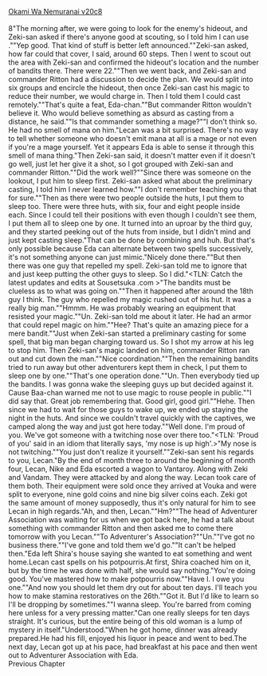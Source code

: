 [Okami Wa Nemuranai v20c8](https://www.sousetsuka.com/2020/05/okami-wa-nemuranai-208.html)
<br/><br/>
8"The morning after, we were going to look for the enemy's hideout, and Zeki-san asked if there's anyone good at scouting, so I told him I can use <Detection>.""Yep good. That kind of stuff is better left announced.""Zeki-san asked, how far could that cover, I said, around 60 steps. Then I went to scout out the area with Zeki-san and confirmed the hideout's location and the number of bandits there. There were 22.""Then we went back, and Zeki-san and commander Ritton had a discussion to decide the plan. We would split into six groups and encircle the hideout, then once Zeki-san cast his magic to reduce their number, we would charge in. Then I told them I could cast <Sleep> remotely.""That's quite a feat, Eda-chan.""But commander Ritton wouldn't believe it. Who would believe something as absurd as casting <Spell> from a distance, he said.""Is that commander something a mage?""I don't think so. He had no smell of mana on him."Lecan was a bit surprised. There's no way to tell whether someone who doesn't emit mana at all is a mage or not even if you're a mage yourself. Yet it appears Eda is able to sense it through this smell of mana thing."Then Zeki-san said, it doesn't matter even if it doesn't go well, just let her give it a shot, so I got grouped with Zeki-san and commander Ritton.""Did the <Sleep> work well?""Since there was someone on the lookout, I put him to sleep first. Zeki-san asked what about the preliminary casting, I told him I never learned how.""I don't remember teaching you that for sure.""Then as there were two people outside the huts, I put them to sleep too. There were three huts, with six, four and eight people inside each. Since I could tell their positions with <Detection> even though I couldn't see them, I put them all to sleep one by one. It turned into an uproar by the third guy, and they started peeking out of the huts from inside, but I didn't mind and just kept casting sleep."That can be done by combining <Detection> and <Sleep> huh. But that's only possible because Eda can alternate between two spells successively, it's not something anyone can just mimic."Nicely done there.""But then there was one guy that repelled my spell. Zeki-san told me to ignore that and just keep putting the other guys to sleep. So I did."<TLN: Catch the latest updates and edits at Sousetsuka .com >"The bandits must be clueless as to what was going on.""Then it happened after around the 18th guy I think. The guy who repelled my magic rushed out of his hut. It was a really big man.""Hmmm. He was probably wearing an equipment that resisted your magic.""Un. Zeki-san told me about it later. He had an armor that could repel magic on him.""Hee? That's quite an amazing piece for a mere bandit.""Just when Zeki-san started a preliminary casting for some spell, that big man began charging toward us. So I shot my arrow at his leg to stop him. Then Zeki-san's magic landed on him, commander Ritton ran out and cut down the man.""Nice coordination.""Then the remaining bandits tried to run away but other adventurers kept them in check, I put them to sleep one by one.""That's one operation done.""Un. Then everybody tied up the bandits. I was gonna wake the sleeping guys up but decided against it. Cause Baa-chan warned me not to use magic to rouse people in public.""I did say that. Great job remembering that. Good girl, good girl.""Hehe. Then since we had to wait for those guys to wake up, we ended up staying the night in the huts. And since we couldn't travel quickly with the captives, we camped along the way and just got here today.""Well done. I'm proud of you. We've got someone with a twitching nose over there too."<TLN: 'Proud of you' said in an idiom that literally says, 'my nose is up high'.>"My nose is not twitching.""You just don't realize it yourself.""Zeki-san sent his regards to you, Lecan."By the end of month three to around the beginning of month four, Lecan, Nike and Eda escorted a wagon to Vantaroy. Along with Zeki and Vandam. They were attacked by <Crushing Hammer Bufuz> and <Evil Eye Jiba> along the way. Lecan took care of them both. Their equipment were sold once they arrived at Vouka and were split to everyone, nine gold coins and nine big silver coins each. Zeki got the same amount of money supposedly, thus it's only natural for him to see Lecan in high regards."Ah, and then, Lecan.""Hm?""The head of Adventurer Association was waiting for us when we got back here, he had a talk about something with commander Ritton and then asked me to come there tomorrow with you Lecan.""To Adventurer's Association?""Un.""I've got no business there.""I've gone and told them we'd go.""It can't be helped then."Eda left Shira's house saying she wanted to eat something and went home.Lecan cast spells on his potpourris.At first, Shira coached him on it, but by the time he was done with half, she would say nothing."You're doing good. You've mastered how to make potpourris now.""Have I. I owe you one.""And now you should let them dry out for about ten days. I'll teach you how to make stamina restoratives on the 26th.""Got it. But I'd like to learn <Accelerate> so I'll be dropping by sometimes.""I wanna sleep. You're barred from coming here unless for a very pressing matter."Can one really sleeps for ten days straight. It's curious, but the entire being of this old woman is a lump of mystery in itself."Understood."When he got home, dinner was already prepared.He had his fill, enjoyed his liquor in peace and went to bed.The next day, Lecan got up at his pace, had breakfast at his pace and then went out to Adventurer Association with Eda.<br/>
Previous Chapter<br/>
